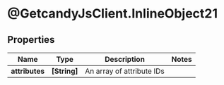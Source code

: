# @GetcandyJsClient.InlineObject21

## Properties

Name | Type | Description | Notes
------------ | ------------- | ------------- | -------------
**attributes** | **[String]** | An array of attribute IDs | 


